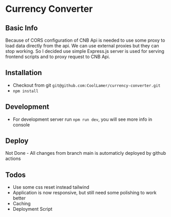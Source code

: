 Currency Converter
====

Basic Info
----
Because of CORS configuration of CNB Api is needed to use some proxy to load data directly from the api.
We can use external proxies but they can stop working.
So I decided use simple Express.js server is used for serving frontend scripts and to proxy request to CNB Api.

Installation
---
- Checkout from git `git@github.com:CoolLamer/currency-converter.git`
- `npm install`

Development
---
- For development server run `npm run dev`, you will see more info in console

Deploy
---
Not Done - All changes from branch main is automaticly deployed by github actions


Todos
----
- Use some css reset instead tailwind
- Application is now responsive, but still need some polishing to work better
- Caching
- Deployment Script